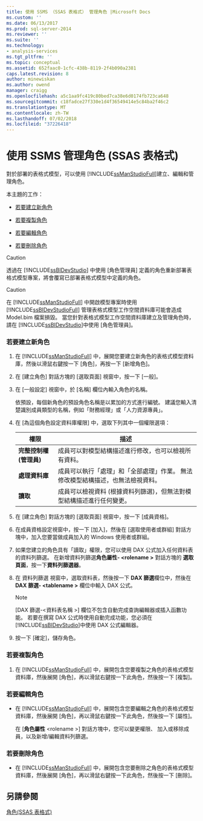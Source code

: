 ```yaml
---
title: 使用 SSMS （SSAS 表格式） 管理角色 |Microsoft Docs
ms.custom: ''
ms.date: 06/13/2017
ms.prod: sql-server-2014
ms.reviewer: ''
ms.suite: ''
ms.technology:
- analysis-services
ms.tgt_pltfrm: ''
ms.topic: conceptual
ms.assetid: 652faac0-1cfc-438b-8119-2f4b090a2381
caps.latest.revision: 8
author: minewiskan
ms.author: owend
manager: craigg
ms.openlocfilehash: a5c1aa9fc419c80bed7ca38e6d0174fb723ca648
ms.sourcegitcommit: c18fadce27f330e1d4f36549414e5c84ba2f46c2
ms.translationtype: MT
ms.contentlocale: zh-TW
ms.lasthandoff: 07/02/2018
ms.locfileid: "37226418"
---
```

# <a name="manage-roles-by-using-ssms-ssas-tabular"></a>使用 SSMS 管理角色 (SSAS 表格式)
  對於部署的表格式模型，可以使用 [!INCLUDE[ssManStudioFull](../../includes/ssmanstudiofull-md.md)]建立、編輯和管理角色。  
  
 本主題的工作：  
  
-   [若要建立新角色](#bkmk_new_role)  
  
-   [若要複製角色](#bkmk_copy_role)  
  
-   [若要編輯角色](#bkmk_edit_role)  
  
-   [若要刪除角色](#bkmk_deletet_role)  
  
> [!CAUTION]  
>  透過在 [!INCLUDE[ssBIDevStudio](../../includes/ssbidevstudio-md.md)] 中使用 [角色管理員] 定義的角色重新部署表格式模型專案，將會覆寫已部署表格式模型中定義的角色。  
  
> [!CAUTION]  
>  在 [!INCLUDE[ssManStudioFull](../../includes/ssmanstudiofull-md.md)] 中開啟模型專案時使用 [!INCLUDE[ssBIDevStudioFull](../../includes/ssbidevstudiofull-md.md)] 管理表格式模型工作空間資料庫可能會造成 Model.bim 檔案損毀。 當您針對表格式模型工作空間資料庫建立及管理角色時，請在 [!INCLUDE[ssBIDevStudio](../../includes/ssbidevstudio-md.md)]中使用 [角色管理員]。  
  
###  <a name="bkmk_new_role"></a> 若要建立新角色  
  
1.  在 [!INCLUDE[ssManStudioFull](../../includes/ssmanstudiofull-md.md)] 中，展開您要建立新角色的表格式模型資料庫，然後以滑鼠右鍵按一下 [角色]，再按一下 [新增角色]。  
  
2.  在 [建立角色] 對話方塊的 [選取頁面] 視窗中，按一下 [一般]。  
  
3.  在 [一般設定] 視窗中，於 [名稱] 欄位內輸入角色的名稱。  
  
     依預設，每個新角色的預設角色名稱是以累加的方式進行編號。 建議您輸入清楚識別成員類型的名稱，例如「財務經理」或「人力資源專員」。  
  
4.  在 [為這個角色設定資料庫權限] 中，選取下列其中一個權限選項：  
  
    |權限|描述|  
    |----------------|-----------------|  
    |**完整控制權 (管理員)**|成員可以對模型結構描述進行修改，也可以檢視所有資料。|  
    |**處理資料庫**|成員可以執行「處理」和「全部處理」作業。 無法修改模型結構描述，也無法檢視資料。|  
    |**讀取**|成員可以檢視資料 (根據資料列篩選)，但無法對模型結構描述進行任何變更。|  
  
5.  在 [建立角色] 對話方塊的 [選取頁面] 視窗中，按一下 [成員資格]。  
  
6.  在成員資格設定視窗中，按一下 [加入]，然後在 [選取使用者或群組] 對話方塊中，加入您要當做成員加入的 Windows 使用者或群組。  
  
7.  如果您建立的角色具有「讀取」權限，您可以使用 DAX 公式加入任何資料表的資料列篩選。 在新增資料列篩選**角色屬性- \<rolename >** 對話方塊的 **選取頁面**，按一下**資料列篩選器**。  
  
8.  在 資料列篩選 視窗中，選取資料表，然後按一下  **DAX 篩選**欄位中，然後在**DAX 篩選- \<tablename >** 欄位中輸入 DAX 公式。  
  
    > [!NOTE]  
    >  [DAX 篩選-\<資料表名稱 >] 欄位不包含自動完成查詢編輯器或插入函數功能。 若要在撰寫 DAX 公式時使用自動完成功能，您必須在 [!INCLUDE[ssBIDevStudio](../../includes/ssbidevstudio-md.md)]中使用 DAX 公式編輯器。  
  
9. 按一下 [確定]，儲存角色。  
  
###  <a name="bkmk_copy_role"></a> 若要複製角色  
  
1.  在 [!INCLUDE[ssManStudioFull](../../includes/ssmanstudiofull-md.md)] 中，展開包含您要複製之角色的表格式模型資料庫，然後展開 [角色]，再以滑鼠右鍵按一下此角色，然後按一下 [複製]。  
  
###  <a name="bkmk_edit_role"></a> 若要編輯角色  
  
-   在 [!INCLUDE[ssManStudioFull](../../includes/ssmanstudiofull-md.md)] 中，展開包含您要編輯之角色的表格式模型資料庫，然後展開 [角色]，再以滑鼠右鍵按一下此角色，然後按一下 [屬性]。  
  
     在 [**角色屬性** \<rolename >] 對話方塊中，您可以變更權限、 加入或移除成員，以及新增/編輯資料列篩選。  
  
###  <a name="bkmk_deletet_role"></a> 若要刪除角色  
  
-   在 [!INCLUDE[ssManStudioFull](../../includes/ssmanstudiofull-md.md)] 中，展開包含您要刪除之角色的表格式模型資料庫，然後展開 [角色]，再以滑鼠右鍵按一下此角色，然後按一下 [刪除]。  
  
## <a name="see-also"></a>另請參閱  
 [角色&#40;SSAS 表格式&#41;](roles-ssas-tabular.md)  
  
  
